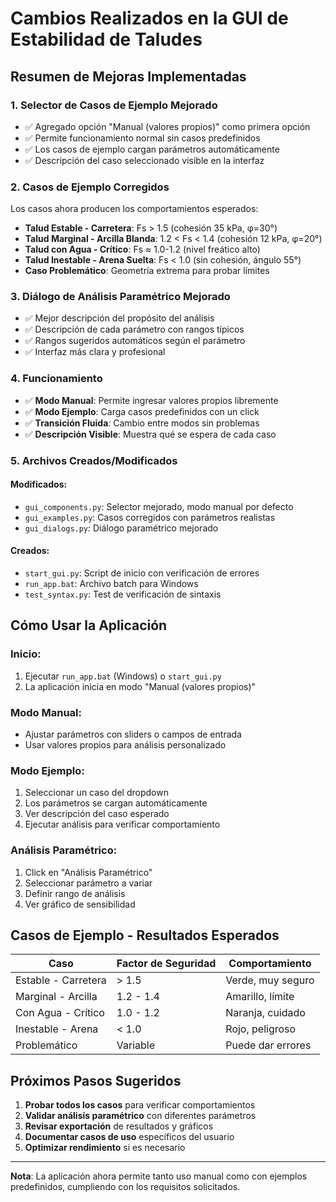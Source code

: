 # Cambios Realizados en la GUI de Estabilidad de Taludes

## Resumen de Mejoras Implementadas

### 1. **Selector de Casos de Ejemplo Mejorado**
- ✅ Agregado opción "Manual (valores propios)" como primera opción
- ✅ Permite funcionamiento normal sin casos predefinidos
- ✅ Los casos de ejemplo cargan parámetros automáticamente
- ✅ Descripción del caso seleccionado visible en la interfaz

### 2. **Casos de Ejemplo Corregidos**
Los casos ahora producen los comportamientos esperados:

- **Talud Estable - Carretera**: Fs > 1.5 (cohesión 35 kPa, φ=30°)
- **Talud Marginal - Arcilla Blanda**: 1.2 < Fs < 1.4 (cohesión 12 kPa, φ=20°)
- **Talud con Agua - Crítico**: Fs ≈ 1.0-1.2 (nivel freático alto)
- **Talud Inestable - Arena Suelta**: Fs < 1.0 (sin cohesión, ángulo 55°)
- **Caso Problemático**: Geometría extrema para probar límites

### 3. **Diálogo de Análisis Paramétrico Mejorado**
- ✅ Mejor descripción del propósito del análisis
- ✅ Descripción de cada parámetro con rangos típicos
- ✅ Rangos sugeridos automáticos según el parámetro
- ✅ Interfaz más clara y profesional

### 4. **Funcionamiento**
- ✅ **Modo Manual**: Permite ingresar valores propios libremente
- ✅ **Modo Ejemplo**: Carga casos predefinidos con un click
- ✅ **Transición Fluida**: Cambio entre modos sin problemas
- ✅ **Descripción Visible**: Muestra qué se espera de cada caso

### 5. **Archivos Creados/Modificados**

#### Modificados:
- `gui_components.py`: Selector mejorado, modo manual por defecto
- `gui_examples.py`: Casos corregidos con parámetros realistas
- `gui_dialogs.py`: Diálogo paramétrico mejorado

#### Creados:
- `start_gui.py`: Script de inicio con verificación de errores
- `run_app.bat`: Archivo batch para Windows
- `test_syntax.py`: Test de verificación de sintaxis

## Cómo Usar la Aplicación

### Inicio:
1. Ejecutar `run_app.bat` (Windows) o `start_gui.py`
2. La aplicación inicia en modo "Manual (valores propios)"

### Modo Manual:
- Ajustar parámetros con sliders o campos de entrada
- Usar valores propios para análisis personalizado

### Modo Ejemplo:
1. Seleccionar un caso del dropdown
2. Los parámetros se cargan automáticamente
3. Ver descripción del caso esperado
4. Ejecutar análisis para verificar comportamiento

### Análisis Paramétrico:
1. Click en "Análisis Paramétrico"
2. Seleccionar parámetro a variar
3. Definir rango de análisis
4. Ver gráfico de sensibilidad

## Casos de Ejemplo - Resultados Esperados

| Caso | Factor de Seguridad | Comportamiento |
|------|-------------------|----------------|
| Estable - Carretera | > 1.5 | Verde, muy seguro |
| Marginal - Arcilla | 1.2 - 1.4 | Amarillo, límite |
| Con Agua - Crítico | 1.0 - 1.2 | Naranja, cuidado |
| Inestable - Arena | < 1.0 | Rojo, peligroso |
| Problemático | Variable | Puede dar errores |

## Próximos Pasos Sugeridos

1. **Probar todos los casos** para verificar comportamientos
2. **Validar análisis paramétrico** con diferentes parámetros
3. **Revisar exportación** de resultados y gráficos
4. **Documentar casos de uso** específicos del usuario
5. **Optimizar rendimiento** si es necesario

---
**Nota**: La aplicación ahora permite tanto uso manual como con ejemplos predefinidos, cumpliendo con los requisitos solicitados.
